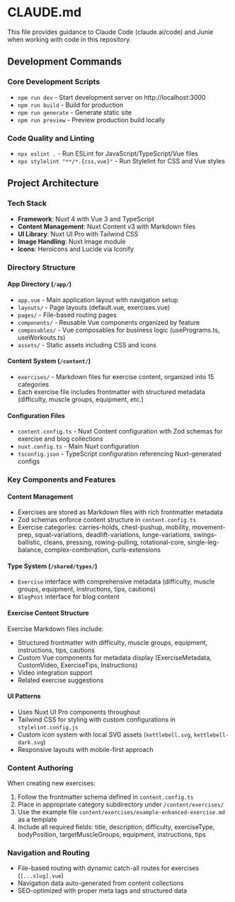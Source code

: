# CLAUDE.md

This file provides guidance to Claude Code (claude.ai/code) and Junie when working with code in this repository.

## Development Commands

### Core Development Scripts
- `npm run dev` - Start development server on http://localhost:3000
- `npm run build` - Build for production
- `npm run generate` - Generate static site
- `npm run preview` - Preview production build locally

### Code Quality and Linting
- `npx eslint .` - Run ESLint for JavaScript/TypeScript/Vue files
- `npx stylelint "**/*.{css,vue}"` - Run Stylelint for CSS and Vue styles

## Project Architecture

### Tech Stack
- **Framework**: Nuxt 4 with Vue 3 and TypeScript
- **Content Management**: Nuxt Content v3 with Markdown files
- **UI Library**: Nuxt UI Pro with Tailwind CSS
- **Image Handling**: Nuxt Image module
- **Icons**: Heroicons and Lucide via Iconify

### Directory Structure

#### App Directory (`/app/`)
- `app.vue` - Main application layout with navigation setup
- `layouts/` - Page layouts (default.vue, exercises.vue)
- `pages/` - File-based routing pages
- `components/` - Reusable Vue components organized by feature
- `composables/` - Vue composables for business logic (usePrograms.ts, useWorkouts.ts)
- `assets/` - Static assets including CSS and icons

#### Content System (`/content/`)
- `exercises/` - Markdown files for exercise content, organized into 15 categories
- Each exercise file includes frontmatter with structured metadata (difficulty, muscle groups, equipment, etc.)

#### Configuration Files
- `content.config.ts` - Nuxt Content configuration with Zod schemas for exercise and blog collections
- `nuxt.config.ts` - Main Nuxt configuration
- `tsconfig.json` - TypeScript configuration referencing Nuxt-generated configs

### Key Components and Features

#### Content Management
- Exercises are stored as Markdown files with rich frontmatter metadata
- Zod schemas enforce content structure in `content.config.ts`
- Exercise categories: carries-holds, chest-pushup, mobility, movement-prep, squat-variations, deadlift-variations, lunge-variations, swings-ballistic, cleans, pressing, rowing-pulling, rotational-core, single-leg-balance, complex-combination, curls-extensions

#### Type System (`/shared/types/`)
- `Exercise` interface with comprehensive metadata (difficulty, muscle groups, equipment, instructions, tips, cautions)
- `BlogPost` interface for blog content

#### Exercise Content Structure
Exercise Markdown files include:
- Structured frontmatter with difficulty, muscle groups, equipment, instructions, tips, cautions
- Custom Vue components for metadata display (ExerciseMetadata, CustomVideo, ExerciseTips, Instructions)
- Video integration support
- Related exercise suggestions

#### UI Patterns
- Uses Nuxt UI Pro components throughout
- Tailwind CSS for styling with custom configurations in `stylelint.config.js`
- Custom icon system with local SVG assets (`kettlebell.svg`, `kettlebell-dark.svg`)
- Responsive layouts with mobile-first approach

### Content Authoring
When creating new exercises:
1. Follow the frontmatter schema defined in `content.config.ts`
2. Place in appropriate category subdirectory under `/content/exercises/`
3. Use the example file `content/exercises/example-enhanced-exercise.md` as a template
4. Include all required fields: title, description, difficulty, exerciseType, bodyPosition, targetMuscleGroups, equipment, instructions, tips

### Navigation and Routing
- File-based routing with dynamic catch-all routes for exercises (`[...slug].vue`)
- Navigation data auto-generated from content collections
- SEO-optimized with proper meta tags and structured data
